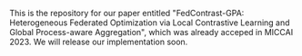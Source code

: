 This is the repository for our paper entitled "FedContrast-GPA: Heterogeneous Federated Optimization via Local Contrastive Learning and Global Process-aware Aggregation", which was already acceped in MICCAI 2023. We will release our implementation soon.
